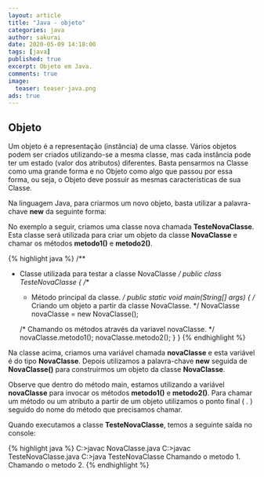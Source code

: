 ```yaml
---
layout: article
title: "Java - objeto"
categories: java
author: sakurai
date: 2020-05-09 14:18:00
tags: [java]
published: true
excerpt: Objeto em Java.
comments: true
image:
  teaser: teaser-java.png
ads: true
---
```


## Objeto

Um objeto é a representação (instância) de uma classe. Vários objetos podem ser criados utilizando-se a mesma classe, mas cada instância pode ter um estado (valor dos atributos) diferentes. Basta pensarmos na Classe como uma grande forma e no Objeto como algo que passou por essa forma, ou seja, o Objeto deve possuir as mesmas características de sua Classe.

Na linguagem Java, para criarmos um novo objeto, basta utilizar a palavra-chave **new** da seguinte forma:

No exemplo a seguir, criamos uma classe nova chamada **TesteNovaClasse**. Esta classe será utilizada para criar um objeto da classe **NovaClasse** e chamar os métodos **metodo1()** e **metodo2()**.

{% highlight java %}
/**
 * Classe utilizada para testar a classe NovaClasse
 */
public class TesteNovaClasse {
  /**
   * Método principal da classe.
   */
  public static void main(String[] args) {
    /* Criando um objeto a partir da classe NovaClasse. */
    NovaClasse novaClasse = new NovaClasse();

    /* Chamando os métodos através da variavel novaClasse. */
    novaClasse.metodo1();
    novaClasse.metodo2();
  }
}
{% endhighlight %}

Na classe acima, criamos uma variável chamada **novaClasse** e esta variável é do tipo **NovaClasse**. Depois utilizamos a palavra-chave **new** seguida de **NovaClasse()** para construirmos um objeto da classe **NovaClasse**.
 
Observe que dentro do método main, estamos utilizando a variável **novaClasse** para invocar os métodos **metodo1()** e **metodo2()**. Para chamar um método ou um atributo a partir de um objeto utilizamos o ponto final ( . ) seguido do nome do método que precisamos chamar.

Quando executamos a classe **TesteNovaClasse**, temos a seguinte saída no console:

{% highlight java %}
C:\>javac NovaClasse.java
C:\>javac TesteNovaClasse.java
C:\>java TesteNovaClasse
Chamando o metodo 1.
Chamando o metodo 2.
{% endhighlight %}